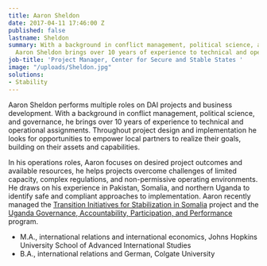 ```yaml
---
title: Aaron Sheldon
date: 2017-04-11 17:46:00 Z
published: false
lastname: Sheldon
summary: With a background in conflict management, political science, and governance,
  Aaron Sheldon brings over 10 years of experience to technical and operational assignments.
job-title: 'Project Manager, Center for Secure and Stable States '
image: "/uploads/Sheldon.jpg"
solutions:
- Stability
---
```


Aaron Sheldon performs multiple roles on DAI projects and business development. With a background in conflict management, political science, and governance, he brings over 10 years of experience to technical and operational assignments. Throughout project design and implementation he looks for opportunities to empower local partners to realize their goals, building on their assets and capabilities.

In his operations roles, Aaron focuses on desired project outcomes and available resources, he helps projects overcome challenges of limited capacity, complex regulations, and non-permissive operating environments. He draws on his experience in Pakistan, Somalia, and northern Uganda to identify safe and compliant approaches to implementation. Aaron recently managed the [Transition Initiatives for Stabilization in Somalia](https://www.dai.com/our-work/projects/somalia-transition-initiatives-stabilization-tis) project and the [Uganda Governance, Accountability, Participation, and Performance](https://www.dai.com/our-work/projects/uganda-governance-accountability-participation-and-performance-program-gapp) program.

* M.A., international relations and international economics, Johns Hopkins University School of Advanced International Studies
* B.A., international relations and German, Colgate University